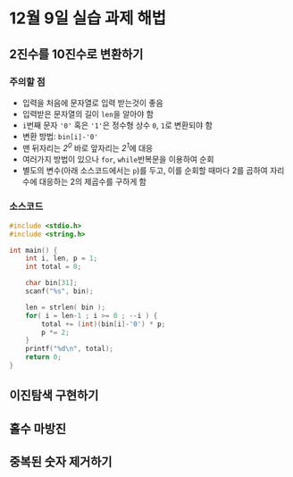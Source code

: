 # 12월 9일 실습 과제 해법

##	2진수를 10진수로 변환하기

### 주의할 점

* 입력을 처음에 문자열로 입력 받는것이 좋음
 * 입력받은 문자열의 길이 `len`을 알아야 함
* `i`번째 문자 `'0'` 혹은 `'1'`은 정수형 상수 `0`, `1`로 변환되야 함
 * 변환 방법: `bin[i]-'0'`
* 맨 뒤자리는 <var>2<sup>0</sup></var> 바로 앞자리는 <var>2<sup>1</sup></var>에 대응
 * 여러가지 방법이 있으나 `for`, `while`반복문을 이용하여 순회
 * 별도의 변수(아래 소스코드에서는 `p`)를 두고, 이를 순회할 때마다 2를 곱하여 자리수에 대응하는 2의 제곱수를 구하게 함

### 소스코드
```c
#include <stdio.h>
#include <string.h>

int main() {
    int i, len, p = 1;
    int total = 0;

    char bin[31];
    scanf("%s", bin);

    len = strlen( bin );
    for( i = len-1 ; i >= 0 ; --i ) {
        total += (int)(bin[i]-'0') * p;
        p *= 2;
    }
    printf("%d\n", total);
    return 0;
}
```

##	이진탐색 구현하기	

##	홀수 마방진

## 중복된 숫자 제거하기

